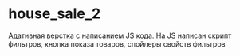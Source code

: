 # house_sale_2
Адативная верстка с написанием JS кода.  На JS написан скрипт фильтров, кнопка показа товаров, спойлеры свойств фильтров 
